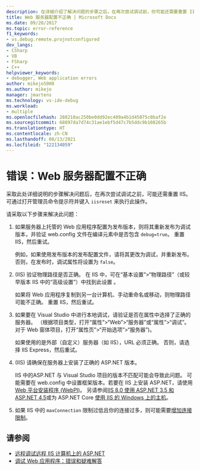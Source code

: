```yaml
---
description: 在详细介绍了解决问题的步骤之后，在再次尝试调试前，你可能还需要重置 IIS。
title: Web 服务器配置不正确 | Microsoft Docs
ms.date: 09/20/2017
ms.topic: error-reference
f1_keywords:
- vs.debug.remote.projnotconfigured
dev_langs:
- CSharp
- VB
- FSharp
- C++
helpviewer_keywords:
- debugger, Web application errors
author: mikejo5000
ms.author: mikejo
manager: jmartens
ms.technology: vs-ide-debug
ms.workload:
- multiple
ms.openlocfilehash: 288210ac250be0dd92ec409a4b1d45075c0baf2e
ms.sourcegitcommit: 68897da7d74c31ae1ebf5d47c7b5ddc9b108265b
ms.translationtype: HT
ms.contentlocale: zh-CN
ms.lasthandoff: 08/13/2021
ms.locfileid: "122134059"
---
```

# <a name="error-the-web-server-is-not-configured-correctly"></a>错误：Web 服务器配置不正确

采取此处详细说明的步骤解决问题后，在再次尝试调试之前，可能还需重置 IIS。 可通过打开管理员命令提示符并键入 `iisreset` 来执行此操作。

请采取以下步骤来解决此问题：

1. 如果服务器上托管的 Web 应用程序配置为发布版本，则将其重新发布为调试版本，并验证 web.config 文件在编译元素中是否包含 `debug=true`。 重置 IIS，然后重试。

    例如，如果使用发布版本的发布配置文件，请将其更改为调试，并重新发布。 否则，在发布时，调试属性将设置为 `false`。

2. (IIS) 验证物理路径是否正确。 在 IIS 中，可在“基本设置”>“物理路径”（或较早版本 IIS 中的“高级设置”）中找到此设置 。

    如果将 Web 应用程序复制到另一台计算机、手动重命名或移动，则物理路径可能不正确。 重置 IIS，然后重试。

3. 如果要在 Visual Studio 中进行本地调试，请验证是否在属性中选择了正确的服务器。 （根据项目类型，打开“属性”>“Web”>“服务器”或“属性”>“调试”。 对于 Web 窗体项目，打开“属性页”>“开始选项”>“服务器”)。

    如果使用的是外部（自定义）服务器（如 IIS），URL 必须正确。 否则，请选择 IIS Express，然后重试。

4. (IIS) 请确保在服务器上安装了正确的 ASP.NET 版本。

    IIS 中的ASP.NET 与 Visual Studio 项目的版本不匹配可能会导致此问题。 可能需要在 web.config 中设置框架版本。若要在 IIS 上安装 ASP.NET，请使用 [Web 平台安装程序 (WebPI)](https://www.microsoft.com/web/downloads/platform.aspx)。 另请参阅[IIS 8.0 使用 ASP.NET 3.5 和 ASP.NET 4.5](/iis/get-started/whats-new-in-iis-8/iis-80-using-aspnet-35-and-aspnet-45)或为 ASP.NET Core [使用 IIS 的 Windows 上的主机](https://docs.asp.net/en/latest/publishing/iis.html)。

4. 如果 IIS 中的 `maxConnection` 限制过低且你的连接过多，则可能需要[增加连接限制](/iis/configuration/system.applicationhost/sites/sitedefaults/limits)。

## <a name="see-also"></a>请参阅
- [远程调试远程 IIS 计算机上的 ASP.NET](../debugger/remote-debugging-aspnet-on-a-remote-iis-7-5-computer.md)
- [调试 Web 应用程序：错误和疑难解答](../debugger/debugging-web-applications-errors-and-troubleshooting.md)
